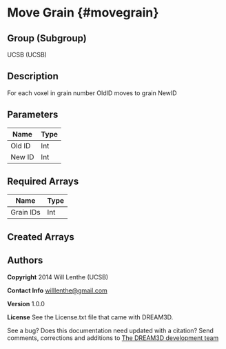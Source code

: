 Move Grain {#movegrain}
=====

## Group (Subgroup) ##
UCSB (UCSB)


## Description ##
For each voxel in grain number OldID moves to grain NewID

## Parameters ##
| Name| Type |
|------|------|
| Old ID | Int |    
| New ID | Int |    

## Required Arrays ##

| Name| Type |
|------|------|
| Grain IDs | Int |     


## Created Arrays ##


## Authors ##

**Copyright** 2014 Will Lenthe (UCSB)

**Contact Info** willlenthe@gmail.com

**Version** 1.0.0

**License**  See the License.txt file that came with DREAM3D.



See a bug? Does this documentation need updated with a citation? Send comments, corrections and additions to [The DREAM3D development team](mailto:dream3d@bluequartz.net?subject=Documentation%20Correction)
